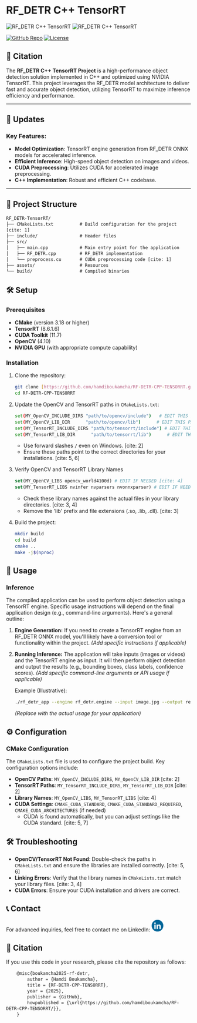 # RF_DETR C++ TensorRT
![RF_DETR C++ TensorRT ](asset/Yolo_v12_cpp_tenosrrt.PNG)
![RF_DETR C++ TensorRT ](asset/Results-2.gif)

[![GitHub Repo](https://img.shields.io/badge/GitHub-Repo-blue?style=flat&logo=GitHub)](https://github.com/yourusername/RF_DETR-TensorRT)
[![License](https://img.shields.io/badge/License-MIT-lightgreen?style=flat&logo=License)](https://github.com/yourusername/RF_DETR-TensorRT/blob/main/LICENSE)

## 📜 Citation

The **RF_DETR C++ TensorRT Project** is a high-performance object detection solution implemented in C++ and optimized using NVIDIA TensorRT. This project leverages the RF_DETR model architecture to deliver fast and accurate object detection, utilizing TensorRT to maximize inference efficiency and performance.

---

## 📢 Updates

### Key Features:

* **Model Optimization**: TensorRT engine generation from RF_DETR ONNX models for accelerated inference.
* **Efficient Inference**: High-speed object detection on images and videos.
* **CUDA Preprocessing**: Utilizes CUDA for accelerated image preprocessing.
* **C++ Implementation**: Robust and efficient C++ codebase.

---

## 📂 Project Structure

    RF_DETR-TensorRT/
    ├── CMakeLists.txt          # Build configuration for the project [cite: 1]
    ├── include/                # Header files
    ├── src/
    │   ├── main.cpp            # Main entry point for the application
    │   ├── RF_DETR.cpp         # RF_DETR implementation
    │   └── preprocess.cu       # CUDA preprocessing code [cite: 1]
    ├── assets/                 # Resources
    └── build/                  # Compiled binaries

## 🛠️ Setup

### Prerequisites

* **CMake** (version 3.18 or higher)
* **TensorRT** (8.6.1.6)
* **CUDA Toolkit** (11.7)
* **OpenCV** (4.10)
* **NVIDIA GPU** (with appropriate compute capability)

### Installation

1.  Clone the repository:

    ```bash
    git clone [https://github.com/hamdiboukamcha/RF-DETR-CPP-TENSORRT.git](https://www.google.com/search?q=https://github.com/hamdiboukamcha/RF-DETR-CPP-TENSORRT.git)
    cd RF-DETR-CPP-TENSORRT
    ```

2.  Update the OpenCV and TensorRT paths in `CMakeLists.txt`:

    ```bash
    set(MY_OpenCV_INCLUDE_DIRS "path/to/opencv/include")   # EDIT THIS PATH [cite: 2]
    set(MY_OpenCV_LIB_DIR      "path/to/opencv/lib")      # EDIT THIS PATH [cite: 2]
    set(MY_TensorRT_INCLUDE_DIRS "path/to/tensorrt/include") # EDIT THIS PATH [cite: 2]
    set(MY_TensorRT_LIB_DIR      "path/to/tensorrt/lib")      # EDIT THIS PATH [cite: 2]
    ```

    * Use forward slashes `/` even on Windows. [cite: 2]
    * Ensure these paths point to the correct directories for your installations. [cite: 5, 6]

3.  Verify OpenCV and TensorRT Library Names

    ```cmake
    set(MY_OpenCV_LIBS opencv_world4100d) # EDIT IF NEEDED [cite: 4]
    set(MY_TensorRT_LIBS nvinfer nvparsers nvonnxparser) # EDIT IF NEEDED [cite: 4]
    ```

    * Check these library names against the actual files in your library directories. [cite: 3, 4]
    * Remove the 'lib' prefix and file extensions (.so, .lib, .dll). [cite: 3]

4.  Build the project:

    ```bash
    mkdir build
    cd build
    cmake ..
    make -j$(nproc)
    ```

## 🚀 Usage

### Inference

The compiled application can be used to perform object detection using a TensorRT engine.  Specific usage instructions will depend on the final application design (e.g., command-line arguments).  Here's a general outline:

1.  **Engine Generation:** If you need to create a TensorRT engine from an RF_DETR ONNX model, you'll likely have a conversion tool or functionality within the project.  *(Add specific instructions if applicable)*
2.  **Running Inference:** The application will take inputs (images or videos) and the TensorRT engine as input.  It will then perform object detection and output the results (e.g., bounding boxes, class labels, confidence scores).  *(Add specific command-line arguments or API usage if applicable)*

    Example (Illustrative):

    ```bash
    ./rf_detr_app --engine rf_detr.engine --input image.jpg --output results.json
    ```

    *(Replace with the actual usage for your application)*

## ⚙️ Configuration

### CMake Configuration

The `CMakeLists.txt` file is used to configure the project build. Key configuration options include:

* **OpenCV Paths**:  `MY_OpenCV_INCLUDE_DIRS`, `MY_OpenCV_LIB_DIR` [cite: 2]
* **TensorRT Paths**: `MY_TensorRT_INCLUDE_DIRS`, `MY_TensorRT_LIB_DIR` [cite: 2]
* **Library Names**: `MY_OpenCV_LIBS`, `MY_TensorRT_LIBS` [cite: 4]
* **CUDA Settings**: `CMAKE_CUDA_STANDARD`, `CMAKE_CUDA_STANDARD_REQUIRED`, `CMAKE_CUDA_ARCHITECTURES` (if needed)
    * CUDA is found automatically, but you can adjust settings like the CUDA standard. [cite: 5, 7]

## 🛠️ Troubleshooting

* **OpenCV/TensorRT Not Found**: Double-check the paths in `CMakeLists.txt` and ensure the libraries are installed correctly. [cite: 5, 6]
* **Linking Errors**: Verify that the library names in `CMakeLists.txt` match your library files. [cite: 3, 4]
* **CUDA Errors**: Ensure your CUDA installation and drivers are correct.

## 📞 Contact

For advanced inquiries, feel free to contact me on LinkedIn: <a href="https://www.linkedin.com/in/hamdi-boukamcha/" target="_blank"> <img src="asset/blue-linkedin-logo.png" alt="LinkedIn" width="32" height="32"></a>

## 📜 Citation

If you use this code in your research, please cite the repository as follows:

        @misc{boukamcha2025-rf-detr,
            author = {Hamdi Boukamcha},
            title = {RF-DETR-CPP-TENSORRT},
            year = {2025},
            publisher = {GitHub},
            howpublished = {\url{https://github.com/hamdiboukamcha/RF-DETR-CPP-TENSORRT/}},
        }